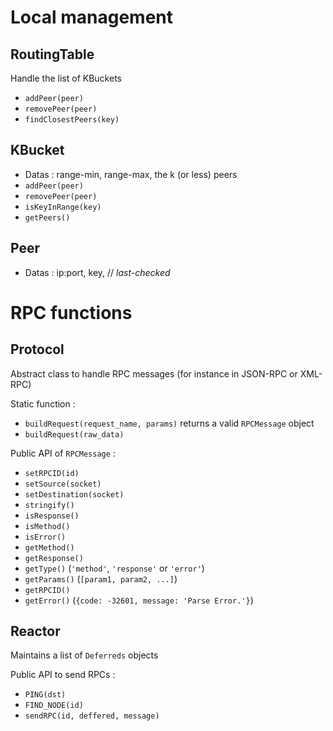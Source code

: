 # Local management 

## RoutingTable

Handle the list of KBuckets

- `addPeer(peer)`
- `removePeer(peer)`
- `findClosestPeers(key)`

## KBucket

- Datas : range-min, range-max, the k (or less) peers
- `addPeer(peer)`
- `removePeer(peer)`
- `isKeyInRange(key)`
- `getPeers()`

## Peer
- Datas : ip:port, key, // *last-checked*

# RPC functions

## Protocol 

Abstract class to handle RPC messages (for instance in JSON-RPC or XML-RPC)

Static function :

- `buildRequest(request_name, params)` returns a valid `RPCMessage` object 
- `buildRequest(raw_data)`

Public API of `RPCMessage` :

- `setRPCID(id)`
- `setSource(socket)`
- `setDestination(socket)`
- `stringify()`
- `isResponse()`
- `isMethod()`
- `isError()`
- `getMethod()`
- `getResponse()`
- `getType()` (`'method'`, `'response'` or `'error'`) 
- `getParams()` (`[param1, param2, ...]`)
- `getRPCID()`
- `getError()` (`{code: -32601, message: 'Parse Error.'}`)

## Reactor

Maintains a list of `Deferreds` objects

Public API to send RPCs :

- `PING(dst)`
- `FIND_NODE(id)`
- `sendRPC(id, deffered, message)`
